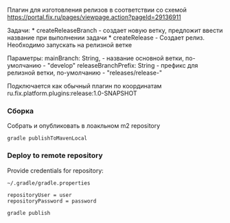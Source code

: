 Плагин для изготовления релизов в соответствии со схемой https://portal.fix.ru/pages/viewpage.action?pageId=29136911

Задачи:
    * createReleaseBranch - создает новую ветку, предложит ввести название при выполнении задачи
    * createRelease - Создает релиз. Необходимо запускать на релизной ветке
    
Параметры:
    mainBranch: String, - название основной ветки, по-умолчанию - "develop"
    releaseBranchPrefix: String - префикс для релизной ветки, по-умолчанию - "releases/release-"


Подключается как обычный плагин по координатам ru.fix.platform.plugins:release:1.0-SNAPSHOT


    
### Сборка    
Собрать и опубликовать в лоакльном m2 repository
```
gradle publishToMavenLocal
```

### Deploy to remote repository
Provide credentials for repository:  
```
~/.gradle/gradle.properties

repositoryUser = user
repositoryPassword = password
```
```
gradle publish

```